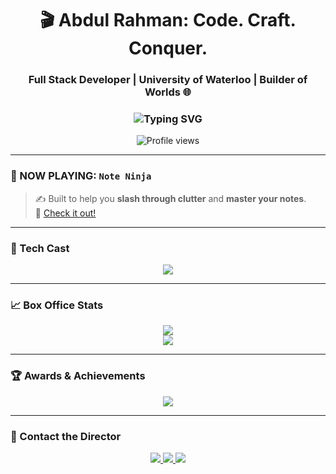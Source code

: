 

<h1 align="center">🎬 Abdul Rahman: Code. Craft. Conquer.</h1>
<h3 align="center">Full Stack Developer | University of Waterloo | Builder of Worlds 🌐</h3>
<h3 align="center">
  <img src="https://readme-typing-svg.herokuapp.com?font=Fira+Code&duration=3000&pause=1000&color=8F00FF&width=435&lines=Hi+I'm+Abdul+Rahman;Full+Stack+Dev+%7C+AI+Enthusiast+%7C+Builder" alt="Typing SVG" />
</h3>

<p align="center">
  <img src="https://komarev.com/ghpvc/?username=arten-max&label=🎥%20Views&color=blueviolet&style=flat" alt="Profile views" />
</p>

---

### 🚀 NOW PLAYING: `Note Ninja`
> ✍️ Built to help you **slash through clutter** and **master your notes**.  
🔗 [Check it out!](https://note-ninja-six.vercel.app/)

---

### 🧠 Tech Cast

<p align="center">
  <img src="https://skillicons.dev/icons?i=react,vue,typescript,python,nodejs,tensorflow,pytorch,flask,firebase,aws,gcp,mysql,selenium,figma,html,css,js" />
</p>

---

### 📈 Box Office Stats

<p align="center">
  <img src="https://github-readme-stats.vercel.app/api?username=arten-max&show_icons=true&theme=dark&hide_border=true" />
  <br/>
  <img src="https://github-readme-stats.vercel.app/api/top-langs?username=arten-max&layout=compact&theme=dark&hide_border=true" />
</p>

---

### 🏆 Awards & Achievements

<p align="center">
  <img src="https://github-profile-trophy.vercel.app/?username=arten-max&theme=gruvbox&no-frame=true&row=1&column=7" />
</p>

---

### 🔗 Contact the Director

<p align="center">
  <a href="mailto:arlnu@uwaterloo.ca">
    <img src="https://img.shields.io/badge/Email-Me-red?style=for-the-badge&logo=gmail&logoColor=white"/>
  </a>
  <a href="https://www.linkedin.com/in/YOUR-LINKEDIN">
    <img src="https://img.shields.io/badge/LinkedIn-Connect-blue?style=for-the-badge&logo=linkedin&logoColor=white"/>
  </a>
  <a href="https://note-ninja-six.vercel.app/">
    <img src="https://img.shields.io/badge/Live-Demo-success?style=for-the-badge&logo=vercel"/>
  </a>
</p>





